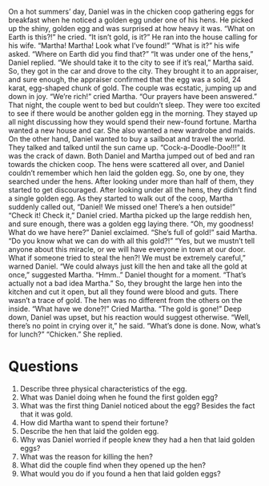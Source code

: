 On a hot summers’ day, Daniel was in the chicken coop gathering eggs for breakfast
when he noticed a golden egg under one of his hens.
He picked up the shiny, golden egg and was surprised at how heavy it was.
“What on Earth is this?!” he cried. “It isn’t gold, is it?”
He ran into the house calling for his wife. “Martha! Martha! Look what I’ve found!”
“What is it?” his wife asked. “Where on Earth did you find that?”
“It was under one of the hens,” Daniel replied.
“We should take it to the city to see if it’s real,” Martha said.
So, they got in the car and drove to the city. They brought it to an appraiser, and sure enough, the
appraiser confirmed that the egg was a solid, 24 karat, egg-shaped chunk of gold.
The couple was ecstatic, jumping up and down in joy.
“We’re rich!” cried Martha. “Our prayers have been answered.”
That night, the couple went to bed but couldn’t sleep. They were too excited to see if there
would be another golden egg in the morning.
They stayed up all night discussing how they would spend their new-found fortune.
Martha wanted a new house and car. She also wanted a new wardrobe and maids. On the other
hand, Daniel wanted to buy a sailboat and travel the world.
They talked and talked until the sun came up.
“Cock-a-Doodle-Doo!!!” It was the crack of dawn. Both Daniel and Martha jumped out of bed
and ran towards the chicken coop.
The hens were scattered all over, and Daniel couldn’t remember which hen laid the golden
egg. So, one by one, they searched under the hens. After looking under more than half of them,
they started to get discouraged.
After looking under all the hens, they didn’t find a single golden egg. As they started to walk
out of the coop, Martha suddenly called out, “Daniel! We missed one! There’s a hen outside!”
“Check it! Check it,” Daniel cried.
Martha picked up the large reddish hen, and sure enough, there was a golden egg laying there.
“Oh, my goodness! What do we have here?” Daniel exclaimed.
“She’s full of gold!” said Martha. “Do you know what we can do with all this gold?!”
“Yes, but we mustn’t tell anyone about this miracle, or we will have everyone in town at our door.
What if someone tried to steal the hen?! We must be extremely careful,” warned Daniel.
“We could always just kill the hen and take all the gold at once,” suggested Martha.
“Hmm..” Daniel thought for a moment. “That’s actually not a bad idea Martha.”
So, they brought the large hen into the kitchen and cut it open, but all they found were blood
and guts. There wasn’t a trace of gold. The hen was no different from the others on the inside.
“What have we done?!” Cried Martha. “The gold is gone!”
Deep down, Daniel was upset, but his reaction would suggest otherwise.
“Well, there’s no point in crying over it,” he said. “What’s done is done. Now, what’s for lunch?”
“Chicken.” She replied.

# Questions

1. Describe three physical characteristics of the egg.
2. What was Daniel doing when he found the first golden egg?
3. What was the first thing Daniel noticed about the egg? Besides the fact that it was gold.
5. How did Martha want to spend their fortune?
6. Describe the hen that laid the golden egg.
7. Why was Daniel worried if people knew they had a hen that laid golden eggs?
8. What was the reason for killing the hen?
9. What did the couple find when they opened up the hen?
10. What would you do if you found a hen that laid golden eggs?